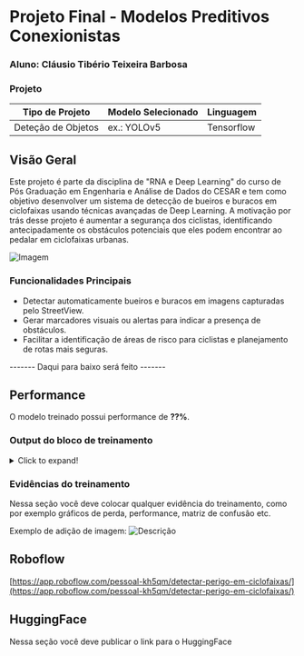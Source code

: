 # Projeto Final - Modelos Preditivos Conexionistas

### Aluno: Cláusio Tibério Teixeira Barbosa

### Projeto
|**Tipo de Projeto**|**Modelo Selecionado**|**Linguagem**|
|--|--|--|
|Deteção de Objetos|ex.: YOLOv5|Tensorflow|

## Visão Geral
Este projeto é parte da disciplina de "RNA e Deep Learning" do curso de Pós Graduação em Engenharia e Análise de Dados do CESAR e tem como objetivo desenvolver um sistema de detecção de bueiros e buracos em ciclofaixas usando técnicas avançadas de Deep Learning. A motivação por trás desse projeto é aumentar a segurança dos ciclistas, identificando antecipadamente os obstáculos potenciais que eles podem encontrar ao pedalar em ciclofaixas urbanas. 

![Imagem](https://even3.blob.core.windows.net/clausio/Imagem-ParaGit.png)

### Funcionalidades Principais
- Detectar automaticamente bueiros e buracos em imagens capturadas pelo StreetView.
- Gerar marcadores visuais ou alertas para indicar a presença de obstáculos.
- Facilitar a identificação de áreas de risco para ciclistas e planejamento de rotas mais seguras.


------- Daqui para baixo será feito ------- 

## Performance

O modelo treinado possui performance de **??%**.

### Output do bloco de treinamento

<details>
  <summary>Click to expand!</summary>
  
  ```text
    Você deve colar aqui a saída do bloco de treinamento do notebook, contendo todas as épocas e saídas do treinamento
  ```
</details>

### Evidências do treinamento

Nessa seção você deve colocar qualquer evidência do treinamento, como por exemplo gráficos de perda, performance, matriz de confusão etc.

Exemplo de adição de imagem:
![Descrição](https://picsum.photos/seed/picsum/500/300)

## Roboflow

[https://app.roboflow.com/pessoal-kh5qm/detectar-perigo-em-ciclofaixas/](https://app.roboflow.com/pessoal-kh5qm/detectar-perigo-em-ciclofaixas/) 

## HuggingFace

Nessa seção você deve publicar o link para o HuggingFace
